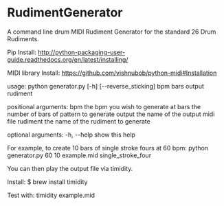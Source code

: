 # RudimentGenerator
A command line drum MIDI Rudiment Generator for the standard 26 Drum Rudiments.

Pip Install:
http://python-packaging-user-guide.readthedocs.org/en/latest/installing/

MIDI library Install:
https://github.com/vishnubob/python-midi#Installation

usage: 
python generator.py [-h] [--reverse_sticking] bpm bars output rudiment

positional arguments:
  bpm                 the bpm you wish to generate at
  bars                the number of bars of pattern to generate
  output              the name of the output midi file
  rudiment            the name of the rudiment to generate

optional arguments:
  -h, --help          show this help

For example, to create 10 bars of single stroke fours at 60 bpm:
python generator.py 60 10 example.mid single_stroke_four

You can then play the output file via timidity.

Install: 
$ brew install timidity

Test with:
timidity example.mid



